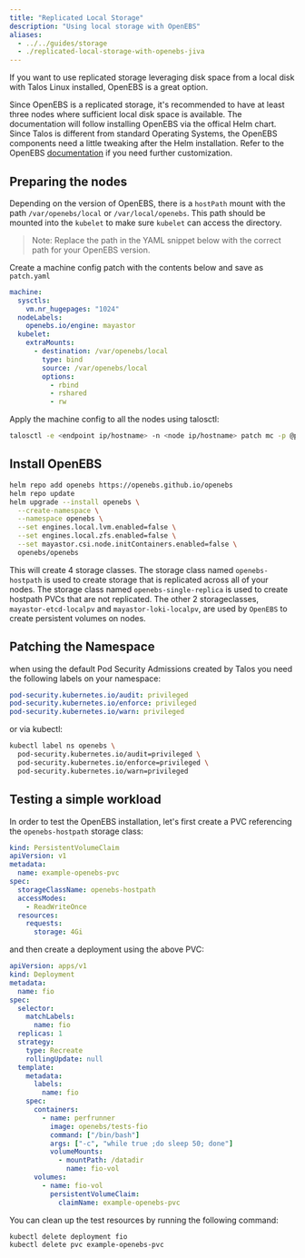 ```yaml
---
title: "Replicated Local Storage"
description: "Using local storage with OpenEBS"
aliases:
  - ../../guides/storage
  - ./replicated-local-storage-with-openebs-jiva
---
```


If you want to use replicated storage leveraging disk space from a local disk with Talos Linux installed, OpenEBS is a great option.

Since OpenEBS is a replicated storage, it's recommended to have at least three nodes where sufficient local disk space is available.
The documentation will follow installing OpenEBS via the offical Helm chart.
Since Talos is different from standard Operating Systems, the OpenEBS components need a little tweaking after the Helm installation.
Refer to the OpenEBS [documentation](https://openebs.io/docs/quickstart-guide/installation) if you need further customization.

## Preparing the nodes

Depending on the version of OpenEBS, there is a `hostPath` mount with the path `/var/openebs/local` or `/var/local/openebs`.
This path should be mounted into the `kubelet` to make sure `kubelet` can access the directory.

> Note: Replace the path in the YAML snippet below with the correct path for your OpenEBS version.

Create a machine config patch with the contents below and save as `patch.yaml`

```yaml
machine:
  sysctls:
    vm.nr_hugepages: "1024"
  nodeLabels:
    openebs.io/engine: mayastor
  kubelet:
    extraMounts:
      - destination: /var/openebs/local
        type: bind
        source: /var/openebs/local
        options:
          - rbind
          - rshared
          - rw
```

Apply the machine config to all the nodes using talosctl:

```bash
talosctl -e <endpoint ip/hostname> -n <node ip/hostname> patch mc -p @patch.yaml
```

## Install OpenEBS

```bash
helm repo add openebs https://openebs.github.io/openebs
helm repo update
helm upgrade --install openebs \
  --create-namespace \
  --namespace openebs \
  --set engines.local.lvm.enabled=false \
  --set engines.local.zfs.enabled=false \
  --set mayastor.csi.node.initContainers.enabled=false \
  openebs/openebs
```

This will create 4 storage classes.
The storage class named `openebs-hostpath` is used to create storage that is replicated across all of your nodes.
The storage class named `openebs-single-replica` is used to create hostpath PVCs that are not replicated.
The other 2 storageclasses, `mayastor-etcd-localpv` and `mayastor-loki-localpv`, are used by `OpenEBS` to create persistent volumes on nodes.

## Patching the Namespace

when using the default Pod Security Admissions created by Talos you need the following labels on your namespace:

```yaml
pod-security.kubernetes.io/audit: privileged
pod-security.kubernetes.io/enforce: privileged
pod-security.kubernetes.io/warn: privileged
```

or via kubectl:

```bash
kubectl label ns openebs \
  pod-security.kubernetes.io/audit=privileged \
  pod-security.kubernetes.io/enforce=privileged \
  pod-security.kubernetes.io/warn=privileged
```

## Testing a simple workload

In order to test the OpenEBS installation, let's first create a PVC referencing the `openebs-hostpath` storage class:

```yaml
kind: PersistentVolumeClaim
apiVersion: v1
metadata:
  name: example-openebs-pvc
spec:
  storageClassName: openebs-hostpath
  accessModes:
    - ReadWriteOnce
  resources:
    requests:
      storage: 4Gi
```

and then create a deployment using the above PVC:

```yaml
apiVersion: apps/v1
kind: Deployment
metadata:
  name: fio
spec:
  selector:
    matchLabels:
      name: fio
  replicas: 1
  strategy:
    type: Recreate
    rollingUpdate: null
  template:
    metadata:
      labels:
        name: fio
    spec:
      containers:
        - name: perfrunner
          image: openebs/tests-fio
          command: ["/bin/bash"]
          args: ["-c", "while true ;do sleep 50; done"]
          volumeMounts:
            - mountPath: /datadir
              name: fio-vol
      volumes:
        - name: fio-vol
          persistentVolumeClaim:
            claimName: example-openebs-pvc
```

You can clean up the test resources by running the following command:

```bash
kubectl delete deployment fio
kubectl delete pvc example-openebs-pvc
```
